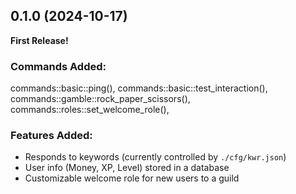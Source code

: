 ## 0.1.0 (2024-10-17)

**First Release!**

### Commands Added:
commands::basic::ping(),
commands::basic::test_interaction(),
commands::gamble::rock_paper_scissors(),
commands::roles::set_welcome_role(),

### Features Added:
- Responds to keywords (currently controlled by `./cfg/kwr.json`)
- User info (Money, XP, Level) stored in a database
- Customizable welcome role for new users to a guild
